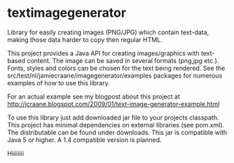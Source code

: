 # textimagegenerator

Library for easily creating images (PNG/JPG) which contain text-data, making those data harder to copy then regular HTML.

This project provides a Java API for creating images/graphics with text-based content.
The image can be saved in several formats (png,jpg etc.). Fonts, styles and colors can be
chosen for the text being rendered. See the src/test/nl/jamiecraane/imagegenerator/examples
packages for numerous examples of how to use this library.

For an actual example see my blogpost about this project at http://jcraane.blogspot.com/2009/01/text-image-generator-example.html

To use this library just add downloaded jar file to your projects classpath.
This project has minimal dependencies on external libraries (see pom.xml). The distributable can be found under downloads.
This jar is compatible with Java 5 or higher. A 1.4 compatible version is planned.


Hiiiiiiii